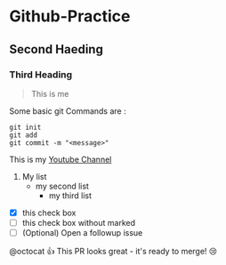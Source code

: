 # Github-Practice
## Second Haeding
### Third Heading

> This is me

Some basic git Commands are :
 ```
 git init
 git add
 git commit -m "<message>"
 ```
 
 This is my [Youtube Channel](https://www.youtube.com)
 
 1. My list
    - my second list
      - my third list
      
- [x] this check box
- [ ] this check box without marked
- [ ] \(Optional) Open a followup issue

@octocat :+1: This PR looks great - it's ready to merge! :cry:
